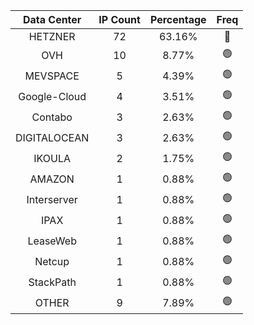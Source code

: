 | Data Center | IP Count | Percentage | Freq |
|:------------:|:--------:|:-----------:|:-----:|
| HETZNER | 72 | 63.16% | 🔴 |
| OVH | 10 | 8.77% | 🟢 |
| MEVSPACE | 5 | 4.39% | 🟢 |
| Google-Cloud | 4 | 3.51% | 🟢 |
| Contabo | 3 | 2.63% | 🟢 |
| DIGITALOCEAN | 3 | 2.63% | 🟢 |
| IKOULA | 2 | 1.75% | 🟢 |
| AMAZON | 1 | 0.88% | 🟢 |
| Interserver | 1 | 0.88% | 🟢 |
| IPAX | 1 | 0.88% | 🟢 |
| LeaseWeb | 1 | 0.88% | 🟢 |
| Netcup | 1 | 0.88% | 🟢 |
| StackPath | 1 | 0.88% | 🟢 |
| OTHER | 9 | 7.89% | 🟢 |
